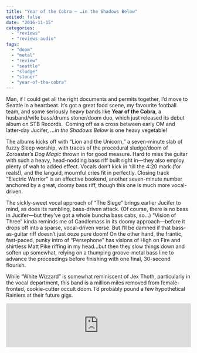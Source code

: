 ```yaml
---
title: "Year of the Cobra – …in the Shadows Below"
edited: false
date: "2016-11-15"
categories:
  - "reviews"
  - "reviews-audio"
tags:
  - "doom"
  - "metal"
  - "review"
  - "seattle"
  - "sludge"
  - "stoner"
  - "year-of-the-cobra"
---
```


Man, if I could get all the right documents and permits together, I’d move to Seattle in a heartbeat. It’s got a great food scene, my favourite football team, and some seriously heavy bands like **Year of the Cobra**, a husband/wife bass/drums stoner/doom duo, which just released its debut album on STB Records.  Coming off as a cross between early OM and latter-day Jucifer, _…in the Shadows Below_ is one heavy vegetable!

The albums kicks off with “Lion and the Unicorn,” a seven-minute slab of fuzzy Sleep worship, with traces of the procedural sludge/doom of Zoroaster’s _Dog Magic_ thrown in for good measure. Hard to miss the guitar with such a heavy, head-nodding bass riff built right in—they also employ plenty of wah to added effect. Vocals don’t kick in ‘till the 4:20 mark (for reals!), and the languid, mournful cries fit in perfectly. Closing track “Electric Warrior” is an effective bookend, another seven-minute number anchored by a great, doomy bass riff, though this one is much more vocal-driven.

The sickly-sweet vocal approach of “The Siege” brings earlier Jucifer to mind, as does its rumbling, bass-driven attack. (Of course, there is no bass in Jucifer—but they’ve got a whole buncha bass cabs, so…) “Vision of Three” kinda reminds me of Candlemass in its doomy approach—before it drops off into a sparse, vocal-driven verse. But I’ll be damned if that bass-as-guitar riff doesn’t just ooze pure doom! On the other hand, the frantic, fast-paced, punky intro of “Persephone” has visions of High on Fire and shirtless Matt Pike riffing in my head…but then they slow things down and soften up somewhat, relying on a thumping groove-metal bass line to advance the proceedings before finishing with one final, 30-second flourish.

While “White Wizzard” is somewhat reminiscent of Jex Thoth, particularly in the vocal department, this band is a million miles removed from female-fronted, cookie-cutter occult doom. I’d probably pound a few hypothetical Rainiers at their future gigs.

<iframe style="border: 0; width: 100%; height: 120px;" src="https://bandcamp.com/EmbeddedPlayer/album=3457790432/size=large/bgcol=ffffff/linkcol=0687f5/tracklist=false/artwork=small/transparent=true/" width="300" height="150" seamless=""><a href="http://yearofthecobra.bandcamp.com/album/in-the-shadows-below-2016">...In the Shadows Below (2016) by Year of the Cobra</a></iframe>
